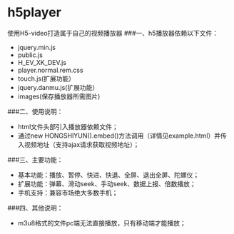 # h5player
使用H5-video打造属于自己的视频播放器
###一、h5播放器依赖以下文件：
- jquery.min.js
- public.js
- H_EV_XK_DEV.js
- player.normal.rem.css
- touch.js(扩展功能）
- jquery.danmu.js(扩展功能）
- images(保存播放器所需图片)

###二、使用说明：
- html文件头部引入播放器依赖文件；
- 通过new HONGSHIYUN().embed()方法调用（详情见example.html）并传入视频地址（支持ajax请求获取视频地址）；

###三、主要功能：
- 基本功能：播放、暂停、快进、快退、全屏、退出全屏、陀螺仪；
- 扩展功能：弹幕、滑动seek、手动seek、数据上报、倍数播放；
- 手机支持：兼容市场绝大多数手机；

###四、其他说明：
- m3u8格式的文件pc端无法直接播放，只有移动端才能播放；
